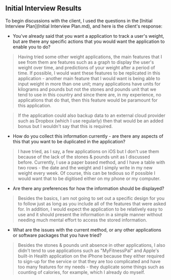 ## Initial Interview Results

To begin discussions with the client, I used the questions in the [Initial Interview Plan](Initial Interview Plan.md), and here is the client's response:

* You've already said that you want a application to track a user's weight, but are there any specific actions that you would want the application to enable you to do?

> Having tried some other weight applications, the main features that I see from them are features such as a graph to display the user's weight over time, and predictions of your weight after a period of time. If possible, I would want these features to be replicated in this application - another main feature that I would want is being able to input weight in more than one unit; many applications have units for kilograms and pounds but not the stones and pounds unit that we tend to use in this country and since there are, in my experience, no applications that do that, then this feature would be paramount for this application.

> If the application could also backup data to an external cloud provider such as Dropbox (which I use regularly) then that would be an added bonus but I wouldn't say that this is required.

* How do you collect this information currently - are there any aspects of this that you want to be duplicated in the application?

> I have tried, as I say, a few applications on iOS but I don't use them because of the lack of the stones & pounds unit as I discussed before. Currently, I use a paper based method, and I have a table with two rows - the date and the weight and I simply write in my new weight every week. Of course, this can be tedious so if possible I would want that to be digitised either on my phone or my computer.

* Are there any preferences for how the information should be displayed?

> Besides the basics, I am not going to set out a specific design for you to follow just as long as you include all of the features that were asked for. In addition, I would expect the application to be relatively easy to use and it should present the information in a simple manner without needing much mental effort to access the stored information.

* What are the issues with the current method, or any other applications or software packages that you have tried?

> Besides the stones & pounds unit absence in other applications, I also didn't tend to use applications such as "MyFitnessPal" and Apple's built-in Health application on the iPhone because they either required to sign-up for the service or that they are too complicated and have too many features for my needs - they duplicate some things such as counting of calories, for example, which I already do myself.
